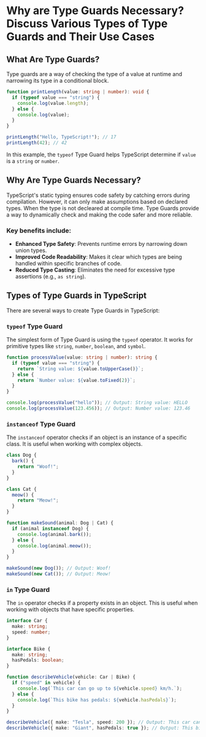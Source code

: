 
# Why are Type Guards Necessary? Discuss Various Types of Type Guards and Their Use Cases

## What Are Type Guards?

Type guards are a way of checking the type of a value at runtime and narrowing its type in a conditional block.

```typescript
function printLength(value: string | number): void {
  if (typeof value === "string") {
    console.log(value.length);
  } else {
    console.log(value);
  }
}

printLength("Hello, TypeScript!"); // 17
printLength(42); // 42
```

In this example, the `typeof` Type Guard helps TypeScript determine if `value` is a `string` or `number`.

## Why Are Type Guards Necessary?

TypeScript's static typing ensures code safety by catching errors during compilation. However, it can only make assumptions based on declared types. When the type is not decleared at compile time. Type Guards provide a way to dynamically check and making the code safer and more reliable.

### Key benefits include:

- **Enhanced Type Safety**: Prevents runtime errors by narrowing down union types.
- **Improved Code Readability**: Makes it clear which types are being handled within specific branches of code.
- **Reduced Type Casting**: Eliminates the need for excessive type assertions (e.g., `as string`).

## Types of Type Guards in TypeScript

There are several ways to create Type Guards in TypeScript:

### `typeof` Type Guard

The simplest form of Type Guard is using the `typeof` operator. It works for primitive types like `string`, `number`, `boolean`, and `symbol`.

```typescript
function processValue(value: string | number): string {
  if (typeof value === "string") {
    return `String value: ${value.toUpperCase()}`;
  } else {
    return `Number value: ${value.toFixed(2)}`;
  }
}

console.log(processValue("hello")); // Output: String value: HELLO
console.log(processValue(123.456)); // Output: Number value: 123.46
```

### `instanceof` Type Guard

The `instanceof` operator checks if an object is an instance of a specific class. It is useful when working with complex objects.

```typescript
class Dog {
  bark() {
    return "Woof!";
  }
}

class Cat {
  meow() {
    return "Meow!";
  }
}

function makeSound(animal: Dog | Cat) {
  if (animal instanceof Dog) {
    console.log(animal.bark());
  } else {
    console.log(animal.meow());
  }
}

makeSound(new Dog()); // Output: Woof!
makeSound(new Cat()); // Output: Meow!
```

### `in` Type Guard

The `in` operator checks if a property exists in an object. This is useful when working with objects that have specific properties.

```typescript
interface Car {
  make: string;
  speed: number;
}

interface Bike {
  make: string;
  hasPedals: boolean;
}

function describeVehicle(vehicle: Car | Bike) {
  if ("speed" in vehicle) {
    console.log(`This car can go up to ${vehicle.speed} km/h.`);
  } else {
    console.log(`This bike has pedals: ${vehicle.hasPedals}`);
  }
}

describeVehicle({ make: "Tesla", speed: 200 }); // Output: This car can go up to 200 km/h.
describeVehicle({ make: "Giant", hasPedals: true }); // Output: This bike has pedals: true
```

